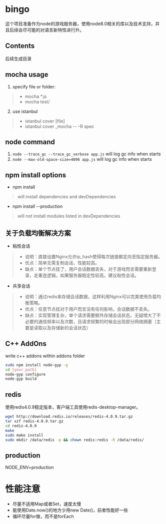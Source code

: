 # bingo
这个项目准备作为node的游戏服务器，使用node8.0相关的库以及技术支持，并且后续会尽可能的对语言新特性进行升。

## Contents
后续生成目录

## mocha usage

1. specify file or folder:
> * mocha *.js
> * mocha test/
2. use istanbul
> * istanbul cover [file]
> * istanbul cover _mocha -- -R spec

## node command
1. `node --trace_gc --trace_gc_verbose app.js` will log gc info when starts
2. `node --max-old-space-size=4096 app.js` will log gc info when starts

## npm install options
* npm install
> will install dependencies and devDependencies
* npm install --production
> will not install modules listed in devDependencies

## 关于负载均衡解决方案
* 粘性会话
> * 说明：直接设置Nginx允许ip_hash使得每次链接都定向至指定服务器。
> * 优点：简单无需复制会话，性能较高。
> * 缺点：单个节点挂了，用户会话数据丢失，对于游戏而言需要重新登录，走重连逻辑，如果服务器稳定性较高，建议粘性会话。
* 共享会话
> * 说明：通过redis来存储会话数据，这样利用Nginx可以完美使用负载均衡策略。
> * 优点：任意节点挂对于用户而言没有任何影响，会话数据不丢失。
> * 缺点：实现管理复杂，单个请求需要额外存储会话状态，无疑增大了不必要的通信频率以及次数，且请求频繁的时候会出现部分网络拥塞（主要是读取以及存储新的会话状态）

## C++ AddOns

write c++ addons within addons folder

```bash
sudo npm install node-gyp -g  
cd [your_path]  
node-gyp configure  
node-gyp build  
```

## redis

使用redis4.0.9稳定版本，客户端工具使用redis-desktop-manager。

```bash
wget http://download.redis.io/releases/redis-4.0.9.tar.gz
tar xzf redis-4.0.9.tar.gz
cd redis-4.0.9
make
sudo make install
sudo mkdir /data/redis -p && chown redis:redis -R /data/redis/
```

## production

NODE_ENV=production

# 性能注意
* 尽量不适用Map或者Set，速度太慢
* 能使用Date.now()的地方少用new Date()，前者性能好一些
* 循环尽量for做，而不是forEach